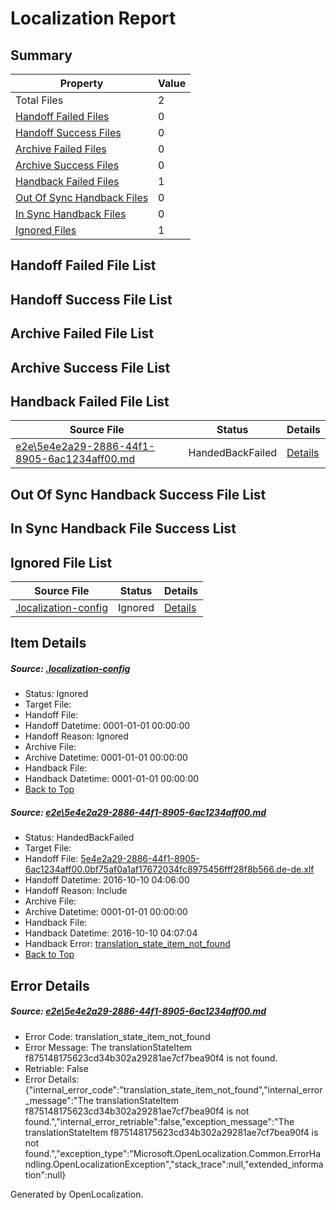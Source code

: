 # <a name='report-top'></a> Localization Report

## Summary
 Property | Value 
 -------- | ----- 
 Total Files | 2
[ Handoff Failed Files ](#handoff-failed-list)| 0
[ Handoff Success Files ](#handoff-success-list)| 0
[ Archive Failed Files ](#archive-failed-list)| 0
[ Archive Success Files ](#archive-success-list)| 0
[ Handback Failed Files ](#handback-failed-list)| 1
[ Out Of Sync Handback Files ](#outofsync-handback-success-list)| 0
[ In Sync Handback Files ](#insync-handback-success-list)| 0
[ Ignored Files ](#ignored-list)| 1

## <a name='handoff-failed-list'></a> Handoff Failed File List

## <a name='handoff-success-list'></a> Handoff Success File List

## <a name='archive-failed-list'></a> Archive Failed File List

## <a name='archive-success-list'></a> Archive Success File List

## <a name='handback-failed-list'></a> Handback Failed File List
 Source File | Status | Details 
 ----------- | ------ | ------- 
 [e2e\5e4e2a29-2886-44f1-8905-6ac1234aff00.md](https://github.com/OpenLocalizationTestOrg/ol-test0/blob/0e468e387ab2ef356a28eb1e521e0e6fce8a02a4/e2e/5e4e2a29-2886-44f1-8905-6ac1234aff00.md) | HandedBackFailed | [Details](#f875148175623cd34b302a29281ae7cf7bea90f41)

## <a name='outofsync-handback-success-list'></a> Out Of Sync Handback Success File List

## <a name='insync-handback-success-list'></a> In Sync Handback File Success List

## <a name='ignored-list'></a> Ignored File List
 Source File | Status | Details 
 ----------- | ------ | ------- 
 [.localization-config](https://github.com/OpenLocalizationTestOrg/ol-test0/blob/0e468e387ab2ef356a28eb1e521e0e6fce8a02a4/.localization-config) | Ignored | [Details](#c268a05ecaa7ec85942ed632c29928ee5bd6da8d0)

## Item Details
##### <a name='c268a05ecaa7ec85942ed632c29928ee5bd6da8d0'></a> Source: [.localization-config](https://github.com/OpenLocalizationTestOrg/ol-test0/blob/0e468e387ab2ef356a28eb1e521e0e6fce8a02a4/.localization-config)
* Status: Ignored
* Target File: 
* Handoff File: 
* Handoff Datetime: 0001-01-01 00:00:00
* Handoff Reason: Ignored
* Archive File: 
* Archive Datetime: 0001-01-01 00:00:00
* Handback File: 
* Handback Datetime: 0001-01-01 00:00:00
* [Back to Top](#report-top)

##### <a name='f875148175623cd34b302a29281ae7cf7bea90f41'></a> Source: [e2e\5e4e2a29-2886-44f1-8905-6ac1234aff00.md](https://github.com/OpenLocalizationTestOrg/ol-test0/blob/0e468e387ab2ef356a28eb1e521e0e6fce8a02a4/e2e/5e4e2a29-2886-44f1-8905-6ac1234aff00.md)
* Status: HandedBackFailed
* Target File: 
* Handoff File: [5e4e2a29-2886-44f1-8905-6ac1234aff00.0bf75af0a1af17672034fc8975456fff28f8b566.de-de.xlf](https://github.com/OpenLocalizationTestOrg/ol-test0-handoff/blob/8174612a3316ff6ced58e4c0aca69b7af224a5d1/ol-handoff/OpenLocalizationTestOrg/ol-test0-dede/qimu/ht/5e4e2a29-2886-44f1-8905-6ac1234aff00.0bf75af0a1af17672034fc8975456fff28f8b566.de-de.xlf)
* Handoff Datetime: 2016-10-10 04:06:00
* Handoff Reason: Include
* Archive File: 
* Archive Datetime: 0001-01-01 00:00:00
* Handback File: 
* Handback Datetime: 2016-10-10 04:07:04
* Handback Error: [translation_state_item_not_found](#f875148175623cd34b302a29281ae7cf7bea90f41translation_state_item_not_found)
* [Back to Top](#report-top)


## Error Details
##### <a name='f875148175623cd34b302a29281ae7cf7bea90f41translation_state_item_not_found'></a> Source: [e2e\5e4e2a29-2886-44f1-8905-6ac1234aff00.md](#f875148175623cd34b302a29281ae7cf7bea90f41)
* Error Code: translation_state_item_not_found
* Error Message: The translationStateItem f875148175623cd34b302a29281ae7cf7bea90f4 is not found.
* Retriable: False
* Error Details: {"internal_error_code":"translation_state_item_not_found","internal_error_message":"The translationStateItem f875148175623cd34b302a29281ae7cf7bea90f4 is not found.","internal_error_retriable":false,"exception_message":"The translationStateItem f875148175623cd34b302a29281ae7cf7bea90f4 is not found.","exception_type":"Microsoft.OpenLocalization.Common.ErrorHandling.OpenLocalizationException","stack_trace":null,"extended_information":null}


Generated by OpenLocalization.
